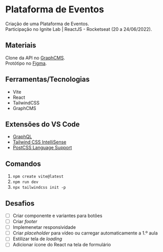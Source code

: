 # Plataforma de Eventos

Criação de uma Plataforma de Eventos.  
Participação no Ignite Lab | ReactJS - Rocketseat (20 a 24/06/2022).  

## Materiais

Clone da API no [GraphCMS](http://rseat.in/lab-graphcms).  
Protótipo no [Figma](https://www.figma.com/file/zx6sjXsgKp0BLJreGPfQxA/Plataforma-de-evento---Ignite-Lab-(Community)).

## Ferramentas/Tecnologias

- Vite
- React
- TailwindCSS
- GraphCMS

## Extensões do VS Code

- [GraphQL](https://marketplace.visualstudio.com/items?itemName=GraphQL.vscode-graphql)
- [Tailwind CSS IntelliSense](https://marketplace.visualstudio.com/items?itemName=bradlc.vscode-tailwindcss)
- [PostCSS Language Support](https://marketplace.visualstudio.com/items?itemName=csstools.postcss)

## Comandos

1. `npm create vite@latest`
2. `npm run dev`
3. `npx tailwindcss init -p`

## Desafios

- [ ] Criar componente e variantes para botões
- [ ] Criar _footer_
- [ ] Implemenetar responsividade
- [ ] Criar _placeholder_ para vídeo ou carregar automaticamente a 1.º aula
- [ ] Estilizar tela de _loading_
- [ ] Adicionar ícone do React na tela de formulário